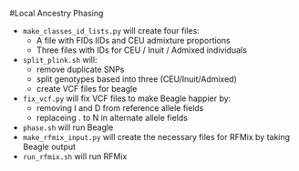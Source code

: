 #Local Ancestry Phasing

* `make_classes_id_lists.py` will create four files: 
	* A file with FIDs IIDs and CEU admixture proportions
	* Three files with IDs for CEU / Inuit / Admixed individuals
* `split_plink.sh` will:
	* remove duplicate SNPs
	* split genotypes based into three (CEU/Inuit/Admixed)
	* create VCF files for beagle
* `fix_vcf.py` will fix VCF files to make Beagle happier by:
	* removing I and D from reference allele fields
	* replaceing . to N in alternate allele fields
* `phase.sh` will run Beagle 
* `make_rfmix_input.py` will create the necessary files for RFMix by taking Beagle output 
* `run_rfmix.sh` will run RFMix 
